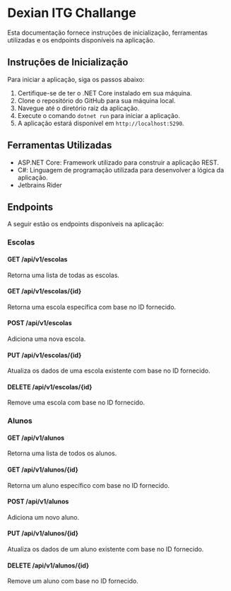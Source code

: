 # Dexian ITG Challange

Esta documentação fornece instruções de inicialização, ferramentas utilizadas e os endpoints disponíveis na aplicação.

## Instruções de Inicialização

Para iniciar a aplicação, siga os passos abaixo:

1. Certifique-se de ter o .NET Core instalado em sua máquina.
2. Clone o repositório do GitHub para sua máquina local.
3. Navegue até o diretório raiz da aplicação.
4. Execute o comando `dotnet run` para iniciar a aplicação.
5. A aplicação estará disponível em `http://localhost:5290`.

## Ferramentas Utilizadas

- ASP.NET Core: Framework utilizado para construir a aplicação REST.
- C#: Linguagem de programação utilizada para desenvolver a lógica da aplicação.
- Jetbrains Rider

## Endpoints

A seguir estão os endpoints disponíveis na aplicação:

### Escolas

#### GET /api/v1/escolas

Retorna uma lista de todas as escolas.

#### GET /api/v1/escolas/{id}

Retorna uma escola específica com base no ID fornecido.

#### POST /api/v1/escolas

Adiciona uma nova escola.

#### PUT /api/v1/escolas/{id}

Atualiza os dados de uma escola existente com base no ID fornecido.

#### DELETE /api/v1/escolas/{id}

Remove uma escola com base no ID fornecido.

### Alunos

#### GET /api/v1/alunos

Retorna uma lista de todos os alunos.

#### GET /api/v1/alunos/{id}

Retorna um aluno específico com base no ID fornecido.

#### POST /api/v1/alunos

Adiciona um novo aluno.

#### PUT /api/v1/alunos/{id}

Atualiza os dados de um aluno existente com base no ID fornecido.

#### DELETE /api/v1/alunos/{id}

Remove um aluno com base no ID fornecido.

